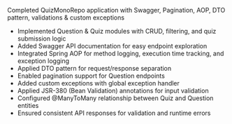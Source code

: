 Completed QuizMonoRepo application with Swagger, Pagination, AOP, DTO pattern, validations & custom exceptions

- Implemented Question & Quiz modules with CRUD, filtering, and quiz submission logic
- Added Swagger API documentation for easy endpoint exploration
- Integrated Spring AOP for method logging, execution time tracking, and exception logging
- Applied DTO pattern for request/response separation
- Enabled pagination support for Question endpoints
- Added custom exceptions with global exception handler
- Applied JSR-380 (Bean Validation) annotations for input validation
- Configured @ManyToMany relationship between Quiz and Question entities
- Ensured consistent API responses for validation and runtime errors
